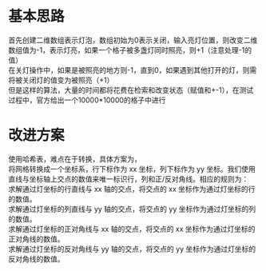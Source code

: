 # 基本思路
首先创建二维数组表示灯泡，数组初始为0表示关闭，输入亮灯位置，则改变二维数组值为-1，表示灯亮，如果一个格子被多盏灯同时照亮，则+1（注意处理-1的值）<br>
在关灯操作中，如果是被照亮的地方则-1，直到0，如果遇到其他打开的灯，则需将被关闭灯的值变为被照亮（+1）<br>
但是这样的算法，大量的时间都将花费在检索和改变状态（赋值和+-1），在测试过程中，官方给出一个10000\*10000的格子中进行<br>
# 改进方案
使用哈希表，难点在于转换，具体方案为，<br>
将网格转换成一个坐标系，行下标作为 xx 坐标，列下标作为 yy 坐标。我们使用直线与坐标轴上交点的数值来唯一标识行，列和正/反对角线。相应的规则为：<br>
求解通过灯坐标的行直线与 xx 轴的交点，将交点的 xx 坐标作为通过灯坐标的行的数值。<br>
求解通过灯坐标的列直线与 yy 轴的交点，将交点的 yy 坐标作为通过灯坐标的列的数值。<br>
求解通过灯坐标的正对角线与 xx 轴的交点，将交点的 xx 坐标作为通过灯坐标的正对角线的数值。<br>
求解通过灯坐标的反对角线与 yy 轴的交点，将交点的 yy 坐标作为通过灯坐标的反对角线的数值。<br>
